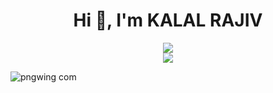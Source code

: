 <h1 align="center">Hi 👋, I'm KALAL RAJIV</h1>
<p align="center">
  <img src="terminal.gif"></img><br>
  <img src="https://user-images.githubusercontent.com/74038190/212284100-561aa473-3905-4a80-b561-0d28506553ee.gif"></img>

![pngwing com](https://github.com/user-attachments/assets/25bac296-5bf4-47e0-a5a6-9e2928b58ebf)
